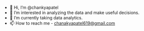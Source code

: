 - 👋 Hi, I’m @chankyapatel
- 👀 I’m interested in analyzing the data and  make useful decisions.
- 🌱 I’m currently taking data analytics.
- 📫 How to reach me - chanakyapatel619@gmail.com

<!---
chankyapatel/chankyapatel is a ✨ special ✨ repository because its `README.md` (this file) appears on your GitHub profile.
You can click the Preview link to take a look at your changes.
--->
